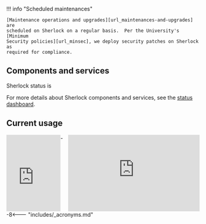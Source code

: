 <script src="//libraries.hund.io/status-js/status-3.5.0.js"></script>
<script>
  var statusWidget = new Status.Widget({
    hostname: "status.sherlock.stanford.edu",
    selector: "#sh_status",
    display: {
        ledPosition: "left",
    }
  });
</script>
<style>
.status-widget__state {
  font-size: 1em;
  font-weight: bold;
}
.status-widget__led {
  height: 12px;
  width:  11px;
  margin-left: 5px;
}
.status-widget__issue {
  line-height: normal;
}
.status-widget__issue__title,
.status-widget__issue__body {
  padding: 5px 0;
}
</style>


!!! info "Scheduled maintenances"

    [Maintenance operations and upgrades][url_maintenances-and-upgrades] are
    scheduled on Sherlock on a regular basis.  Per the University's [Minimum
    Security policies][url_minsec], we deploy security patches on Sherlock as
    required for compliance.

## Components and services

Sherlock status is <span id="sh_status"></span>

For more details about Sherlock components and services, see the [status
dashboard][url_status].

## Current usage

<iframe style="float:left;"
  src="https://srcc-lookout.stanford.edu/public/dashboard-solo/db/sherlock-public-dashboard?panelId=3&theme=light"
  width="28%" height="200px" frameborder="0">
</iframe>
<iframe style="float:right;"
  src="https://srcc-lookout.stanford.edu/public/dashboard-solo/db/sherlock-public-dashboard?panelId=11&theme=light"
  width="68%" height="200px" frameborder="0">
</iframe>


[comment]: #  (link URLs -----------------------------------------------------)

[url_minsec]:  https://uit.stanford.edu/guide/securitystandards
[url_status]:  https://status.sherlock.stanford.edu
[url_maintenances-and-upgrades]: /docs/overview/concepts/#maintenances-and-upgrades

--8<--- "includes/_acronyms.md"
